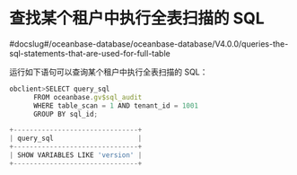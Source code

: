 查找某个租户中执行全表扫描的 SQL 
=======================================
#docslug#/oceanbase-database/oceanbase-database/V4.0.0/queries-the-sql-statements-that-are-used-for-full-table


运行如下语句可以查询某个租户中执行全表扫描的 SQL：

```javascript
obclient>SELECT query_sql 
      FROM oceanbase.gv$sql_audit 
      WHERE table_scan = 1 AND tenant_id = 1001 
      GROUP BY sql_id;

+-------------------------------+
| query_sql                     |
+-------------------------------+
| SHOW VARIABLES LIKE 'version' |
+-------------------------------+
```



